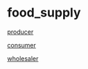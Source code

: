 # food_supply

[producer](producer.html)


[consumer](consumer.html)


[wholesaler](wholesaler.html)


